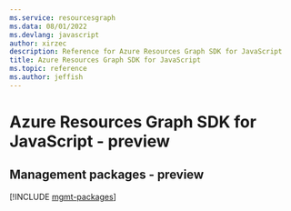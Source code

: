 ```yaml
---
ms.service: resourcesgraph
ms.data: 08/01/2022
ms.devlang: javascript
author: xirzec
description: Reference for Azure Resources Graph SDK for JavaScript
title: Azure Resources Graph SDK for JavaScript
ms.topic: reference
ms.author: jeffish
---
```

# Azure Resources Graph SDK for JavaScript - preview

## Management packages - preview
[!INCLUDE [mgmt-packages](resources-graph-mgmt-index.md)]